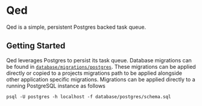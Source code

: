 # Qed

Qed is a simple, persistent Postgres backed task queue.

## Getting Started

Qed leverages Postgres to persist its task queue. Database migrations can be found
in [`database/migrations/postgres`](https://github.com/progbits/qed/tree/main/database/postgres). These migrations can
be applied directly or copied to a projects migrations path to be applied alongside other application specific
migrations. Migrations can be applied directly to a running PostgreSQL instance as follows

```shell
psql -U postgres -h localhost -f database/postgres/schema.sql
```
